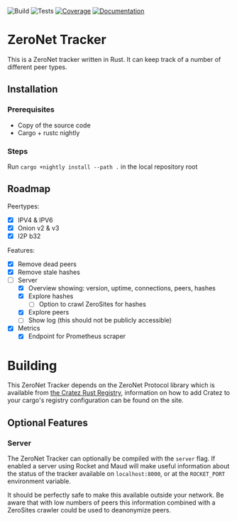 ![Build](http://localhost:43110/1EtS177qrqicnGtGzktcMPEeL13FeLKJEG/img/build.svg)
![Tests](http://localhost:43110/1EtS177qrqicnGtGzktcMPEeL13FeLKJEG/img/tests.svg)
[![Coverage](http://localhost:43110/1EtS177qrqicnGtGzktcMPEeL13FeLKJEG/img/coverage.svg)](http://localhost:43110/1EtS177qrqicnGtGzktcMPEeL13FeLKJEG/coverage/html)
[![Documentation](http://localhost:43110/1EtS177qrqicnGtGzktcMPEeL13FeLKJEG/img/doc.svg)](http://localhost:43110/1EtS177qrqicnGtGzktcMPEeL13FeLKJEG/doc/zeronet_tracker)

# ZeroNet Tracker
This is a ZeroNet tracker written in Rust. It can keep track of a number of different peer types.

## Installation

### Prerequisites
- Copy of the source code
- Cargo + rustc nightly

### Steps
Run `cargo +nightly install --path .` in the local repository root

## Roadmap
Peertypes:
- [x] IPV4 & IPV6
- [x] Onion v2 & v3
- [x] I2P b32

Features:
- [x] Remove dead peers
- [x] Remove stale hashes
- [ ] Server
  - [x] Overview showing: version, uptime, connections, peers, hashes
  - [x] Explore hashes
    - [ ] Option to crawl ZeroSites for hashes
  - [x] Explore peers
  - [ ] Show log (this should not be publicly accessible)
- [x] Metrics
  - [x] Endpoint for Prometheus scraper

# Building
This ZeroNet Tracker depends on the ZeroNet Protocol library which is available from [the Cratez Rust Registry](/1CRAteZVBUYrnx8jj9x87A1zCnptrWFhPH), information on how to add Cratez to your cargo's registry configuration can be found on the site.

## Optional Features

### Server
The ZeroNet Tracker can optionally be compiled with the `server` flag. If enabled a server using Rocket and Maud will make useful information about the status of the tracker available on `localhost:8000`, or at the `ROCKET_PORT` environment variable.

It should be perfectly safe to make this available outside your network. Be aware that with low numbers of peers this information combined with a ZeroSites crawler could be used to deanonymize peers.
